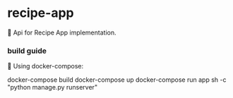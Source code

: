# recipe-app
🍔 Api for Recipe App implementation.


### build guide
🐋 Using docker-compose:

docker-compose build
docker-compose up
docker-compose run app sh -c "python manage.py runserver"
